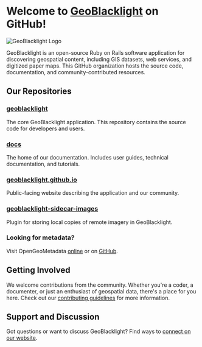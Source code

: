 # Welcome to [GeoBlacklight](https://geoblacklight.org/) on GitHub!

![GeoBlacklight Logo](https://geoblacklight.org/images/geoblacklight-logo@2x.png)

GeoBlacklight is an open-source Ruby on Rails software application for discovering geospatial content, including GIS datasets, web services, and digitized paper maps. This GitHub organization hosts the source code, documentation, and community-contributed resources.

## Our Repositories

### [geoblacklight](https://github.com/geoblacklight/geoblacklight)
The core GeoBlacklight application. This repository contains the source code for developers and users.

### [docs](https://github.com/geoblacklight/docs)
The home of our documentation. Includes user guides, technical documentation, and tutorials.

### [geoblacklight.github.io](https://github.com/geoblacklight/geoblacklight.github.io)
Public-facing website describing the application and our community.

### [geoblacklight-sidecar-images](https://github.com/geoblacklight/geoblacklight_sidecar_images)
Plugin for storing local copies of remote imagery in GeoBlacklight.


### Looking for metadata? 
Visit OpenGeoMetadata [online](https://opengeometadata.org) or on [GitHub](https://github.com/OpenGeoMetadata).

## Getting Involved

We  welcome contributions from the community. Whether you're a coder, a documenter, or just an enthusiast of geospatial data, there's a place for you here. Check out our [contributing guidelines](https://github.com/geoblacklight/geoblacklight/blob/main/CONTRIBUTING.md) for more information.

## Support and Discussion

Got questions or want to discuss GeoBlacklight? Find ways to [connect on our website](https://geoblacklight.org/connect/).
